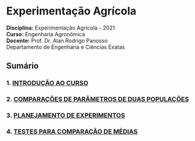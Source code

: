 Experimentação Agrícola
================

**Disciplina:** Experimentação Agrícola - 2021  
**Curso:** Engenharia Agronômica  
**Docente:** Prof. Dr. Alan Rodrigo Panosso  
Departamento de Engenharia e Ciências Exatas

<!-- badges: start -->
<!-- badges: end -->

## Sumário

### 1. [INTRODUÇÃO AO CURSO](https://arpanosso.github.io/experimentacao-agricola-unesp-fcav/Docs/cap01.html)

### 2. [COMPARAÇÕES DE PARÂMETROS DE DUAS POPULAÇÕES](https://arpanosso.github.io/experimentacao-agricola-unesp-fcav/Docs/cap02.html)

### 3. [PLANEJAMENTO DE EXPERIMENTOS](https://arpanosso.github.io/experimentacao-agricola-unesp-fcav/Docs/cap03.html)

### 4. [TESTES PARA COMPARAÇÃO DE MÉDIAS](https://arpanosso.github.io/experimentacao-agricola-unesp-fcav/Docs/cap04.html)
